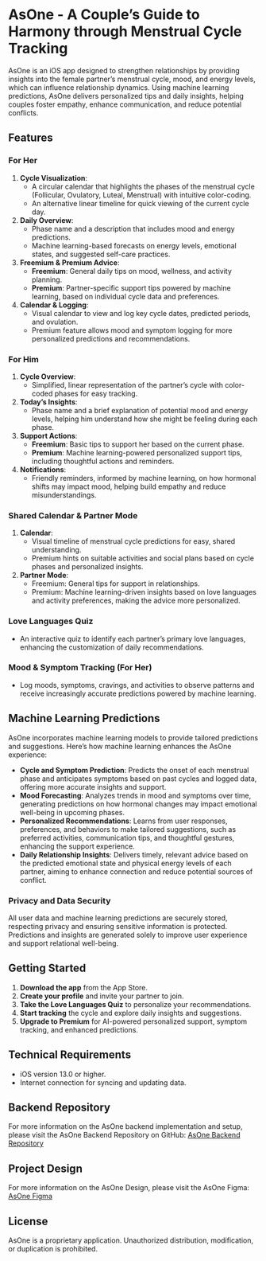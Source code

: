 # AsOne - A Couple’s Guide to Harmony through Menstrual Cycle Tracking

AsOne is an iOS app designed to strengthen relationships by providing insights into the female partner’s menstrual cycle, mood, and energy levels, which can influence relationship dynamics. Using machine learning predictions, AsOne delivers personalized tips and daily insights, helping couples foster empathy, enhance communication, and reduce potential conflicts.

## Features

### For Her

1. **Cycle Visualization**:
    - A circular calendar that highlights the phases of the menstrual cycle (Follicular, Ovulatory, Luteal, Menstrual) with intuitive color-coding.
    - An alternative linear timeline for quick viewing of the current cycle day.
2. **Daily Overview**:
    - Phase name and a description that includes mood and energy predictions.
    - Machine learning-based forecasts on energy levels, emotional states, and suggested self-care practices.
3. **Freemium & Premium Advice**:
    - **Freemium**: General daily tips on mood, wellness, and activity planning.
    - **Premium**: Partner-specific support tips powered by machine learning, based on individual cycle data and preferences.
4. **Calendar & Logging**:
    - Visual calendar to view and log key cycle dates, predicted periods, and ovulation.
    - Premium feature allows mood and symptom logging for more personalized predictions and recommendations.

### For Him

1. **Cycle Overview**:
    - Simplified, linear representation of the partner’s cycle with color-coded phases for easy tracking.
2. **Today’s Insights**:
    - Phase name and a brief explanation of potential mood and energy levels, helping him understand how she might be feeling during each phase.
3. **Support Actions**:
    - **Freemium**: Basic tips to support her based on the current phase.
    - **Premium**: Machine learning-powered personalized support tips, including thoughtful actions and reminders.
4. **Notifications**:
    - Friendly reminders, informed by machine learning, on how hormonal shifts may impact mood, helping build empathy and reduce misunderstandings.

### Shared Calendar & Partner Mode

1. **Calendar**:
    - Visual timeline of menstrual cycle predictions for easy, shared understanding.
    - Premium hints on suitable activities and social plans based on cycle phases and personalized insights.
2. **Partner Mode**:
    - Freemium: General tips for support in relationships.
    - Premium: Machine learning-driven insights based on love languages and activity preferences, making the advice more personalized.

### Love Languages Quiz

- An interactive quiz to identify each partner’s primary love languages, enhancing the customization of daily recommendations.

### Mood & Symptom Tracking (For Her)

- Log moods, symptoms, cravings, and activities to observe patterns and receive increasingly accurate predictions powered by machine learning.

## Machine Learning Predictions

AsOne incorporates machine learning models to provide tailored predictions and suggestions. Here’s how machine learning enhances the AsOne experience:

- **Cycle and Symptom Prediction**: Predicts the onset of each menstrual phase and anticipates symptoms based on past cycles and logged data, offering more accurate insights and support.
- **Mood Forecasting**: Analyzes trends in mood and symptoms over time, generating predictions on how hormonal changes may impact emotional well-being in upcoming phases.
- **Personalized Recommendations**: Learns from user responses, preferences, and behaviors to make tailored suggestions, such as preferred activities, communication tips, and thoughtful gestures, enhancing the support experience.
- **Daily Relationship Insights**: Delivers timely, relevant advice based on the predicted emotional state and physical energy levels of each partner, aiming to enhance connection and reduce potential sources of conflict.

### Privacy and Data Security

All user data and machine learning predictions are securely stored, respecting privacy and ensuring sensitive information is protected. Predictions and insights are generated solely to improve user experience and support relational well-being.

## Getting Started

1. **Download the app** from the App Store.
2. **Create your profile** and invite your partner to join.
3. **Take the Love Languages Quiz** to personalize your recommendations.
4. **Start tracking** the cycle and explore daily insights and suggestions.
5. **Upgrade to Premium** for AI-powered personalized support, symptom tracking, and enhanced predictions.

## Technical Requirements

- iOS version 13.0 or higher.
- Internet connection for syncing and updating data.

## Backend Repository

For more information on the AsOne backend implementation and setup, please visit the AsOne Backend Repository on GitHub: [AsOne Backend Repository](https://github.com/tgrowth/asone-backend)

## Project Design

For more information on the AsOne Design, please visit the AsOne Figma: [AsOne Figma](https://www.figma.com/design/zLDBrt2hvblQEuLhm0VxqB/As-One---%D0%BF%D1%80%D0%B8%D0%BB%D0%BE%D0%B6%D0%B5%D0%BD%D0%B8%D0%B5-%D0%B4%D0%BB%D1%8F-%D0%BF%D0%B0%D1%80?node-id=0-1&node-type=canvas&t=YPD1vZHzs8u62wDi-0)

## License

AsOne is a proprietary application. Unauthorized distribution, modification, or duplication is prohibited.
